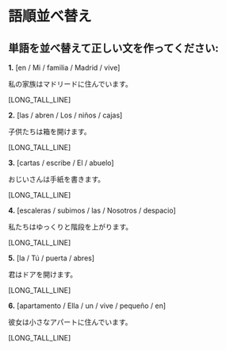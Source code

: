 # 語順並べ替え

## 単語を並べ替えて正しい文を作ってください:

**1.** [en / Mi / familia / Madrid / vive]

   私の家族はマドリードに住んでいます。

   [LONG_TALL_LINE]

**2.** [las / abren / Los / niños / cajas]

   子供たちは箱を開けます。

   [LONG_TALL_LINE]

**3.** [cartas / escribe / El / abuelo]

   おじいさんは手紙を書きます。

   [LONG_TALL_LINE]

**4.** [escaleras / subimos / las / Nosotros / despacio]

   私たちはゆっくりと階段を上がります。

   [LONG_TALL_LINE]

**5.** [la / Tú / puerta / abres]

   君はドアを開けます。

   [LONG_TALL_LINE]

**6.** [apartamento / Ella / un / vive / pequeño / en]

   彼女は小さなアパートに住んでいます。

   [LONG_TALL_LINE]